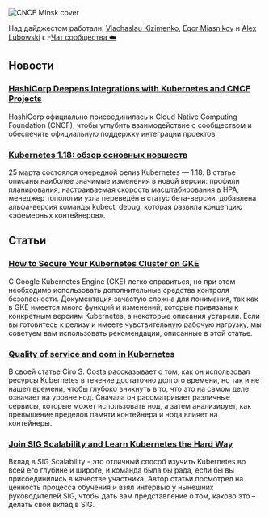 ![CNCF Minsk cover](https://raw.githubusercontent.com/cncfminsk/digest/master/Digest_cover.jpg)

Над дайджестом работали: [Viachaslau Kizimenko](https://www.linkedin.com/in/viachaslau-kizimenko-185144115/), [Egor Miasnikov](https://www.linkedin.com/in/miasnikov/) и [Alex Lubowski](https://www.linkedin.com/in/miasnikov/)
👉[Чат сообщества ☁️](https://t.me/CNCFMinskChat)

## Новости

### [HashiCorp Deepens Integrations with Kubernetes and CNCF Projects](https://thenewstack.io/hashicorp-deepens-integrations-with-kubernetes-and-cncf-projects/)

HashiCorp официально присоединилась к Cloud Native Computing Foundation (CNCF), чтобы углубить взаимодействие с сообществом и обеспечить официальную поддержку интеграции проектов.

### [Kubernetes 1.18: обзор основных новшеств](https://m.habr.com/ru/company/flant/blog/493284/)

25 марта состоялся очередной релиз Kubernetes — 1.18. В статье описаны наиболее значимые изменения в новой версии: профили планирования, настраиваемая скорость масштабирования в HPA, менеджер топологии узла переведён в статус бета-версии, добавлена альфа-версия команды kubectl debug, которая развила концепцию «эфемерных контейнеров».

## Статьи

### [How to Secure Your Kubernetes Cluster on GKE](https://devops.com/how-to-secure-your-kubernetes-cluster-on-gke/)

С Google Kubernetes Engine (GKE) легко справиться, но при этом необходимо использовать дополнительные средства контроля безопасности. Документация зачастую сложна для понимания, так как в GKE имеется много функций и изменений, которые привязаны к конкретным версиям Kubernetes, а некоторые описания устарели. Если вы готовитесь к релизу и имеете чувствительную рабочую нагрузку, мы советуем вам использовать рекомендации, описанные в этой статье.

### [Quality of service and oom in Kubernetes](https://ops.tips/notes/kubelet-qos-and-oom/)

В своей статье Ciro S. Costa рассказывает о том, как он использовал ресурсы Kubernetes в течение достаточно долгого времени, но так и не нашел времени, чтобы глубоко вникнуть в то, что это на самом деле означает на уровне нод. Сначала он рассматривает различные сервисы, которые может использовать нод, а затем анализирует, как превышение пределов памяти контейнера и нода влияет на контейнеры.

### [Join SIG Scalability and Learn Kubernetes the Hard Way](https://kubernetes.io/blog/2020/03/19/join-sig-scalability/)

Вклад в SIG Scalability - это отличный способ изучить Kubernetes во всей его глубине и широте, и команда была бы рада, если бы вы присоединились в качестве участника. Автор статьи посмотрел на ценность процесса обучения и взял интервью у нынешних руководителей SIG, чтобы дать вам представление о том, каково это –делать свой вклад в SIG.
